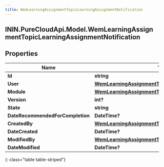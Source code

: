 ```yaml
---
title: WemLearningAssignmentTopicLearningAssignmentNotification
---
```

## ININ.PureCloudApi.Model.WemLearningAssignmentTopicLearningAssignmentNotification

## Properties

|Name | Type | Description | Notes|
|------------ | ------------- | ------------- | -------------|
| **Id** | **string** |  | [optional] |
| **User** | [**WemLearningAssignmentTopicUserReference**](WemLearningAssignmentTopicUserReference.html) |  | [optional] |
| **Module** | [**WemLearningAssignmentTopicLearningModuleReference**](WemLearningAssignmentTopicLearningModuleReference.html) |  | [optional] |
| **Version** | **int?** |  | [optional] |
| **State** | **string** |  | [optional] |
| **DateRecommendedForCompletion** | **DateTime?** |  | [optional] |
| **CreatedBy** | [**WemLearningAssignmentTopicUserReference**](WemLearningAssignmentTopicUserReference.html) |  | [optional] |
| **DateCreated** | **DateTime?** |  | [optional] |
| **ModifiedBy** | [**WemLearningAssignmentTopicUserReference**](WemLearningAssignmentTopicUserReference.html) |  | [optional] |
| **DateModified** | **DateTime?** |  | [optional] |
{: class="table table-striped"}


